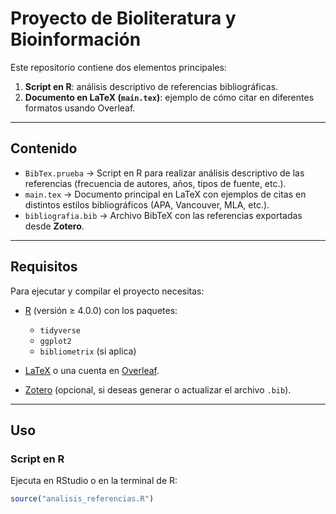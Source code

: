 # Proyecto de Bioliteratura y Bioinformación

Este repositorio contiene dos elementos principales:

1. **Script en R**: análisis descriptivo de referencias bibliográficas.
2. **Documento en LaTeX (`main.tex`)**: ejemplo de cómo citar en diferentes formatos usando Overleaf.

---

## Contenido
- `BibTex.prueba` → Script en R para realizar análisis descriptivo de las referencias (frecuencia de autores, años, tipos de fuente, etc.).
- `main.tex` → Documento principal en LaTeX con ejemplos de citas en distintos estilos bibliográficos (APA, Vancouver, MLA, etc.).
- `bibliografia.bib` → Archivo BibTeX con las referencias exportadas desde **Zotero**.


---

## Requisitos
Para ejecutar y compilar el proyecto necesitas:

- [R](https://cran.r-project.org/) (versión ≥ 4.0.0) con los paquetes:
  - `tidyverse`
  - `ggplot2`
  - `bibliometrix` (si aplica)

- [LaTeX](https://www.latex-project.org/) o una cuenta en [Overleaf](https://overleaf.com).
- [Zotero](https://www.zotero.org/) (opcional, si deseas generar o actualizar el archivo `.bib`).

---

## Uso

### Script en R
Ejecuta en RStudio o en la terminal de R:

```R
source("analisis_referencias.R")
